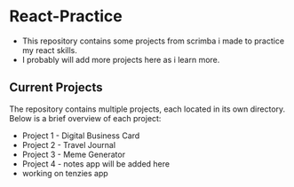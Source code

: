 # React-Practice

- This repository contains some projects from scrimba i made to practice my react skills.
- I probably will add more projects here as i learn more.

## Current Projects

The repository contains multiple projects, each located in its own directory. Below is a brief overview of each project:
- Project 1 - Digital Business Card
- Project 2 - Travel Journal
- Project 3 - Meme Generator
- Project 4 - notes app will be added here
- working on tenzies app
